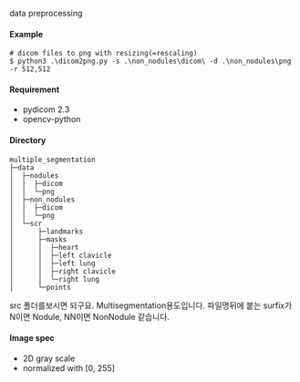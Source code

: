 data preprocessing 

#### Example
```
# dicom files to png with resizing(=rescaling)
$ python3 .\dicom2png.py -s .\non_nodules\dicom\ -d .\non_nodules\png -r 512,512
```

#### Requirement
- pydicom 2.3
- opencv-python

#### Directory
```
multiple_segmentation
├─data
│  ├─nodules
│  │  ├─dicom
│  │  └─png
│  ├─non_nodules
│  │  ├─dicom
│  │  └─png
│  └─scr
│      ├─landmarks
│      ├─masks
│      │  ├─heart
│      │  ├─left clavicle
│      │  ├─left lung
│      │  ├─right clavicle
│      │  └─right lung
│      └─points
```

src 폴더를보시면 되구요. Multisegmentation용도입니다.
파일명뒤에 붙는 surfix가 N이면 Nodule, NN이면 NonNodule 같습니다.

#### Image spec
- 2D gray scale
- normalized with [0, 255]